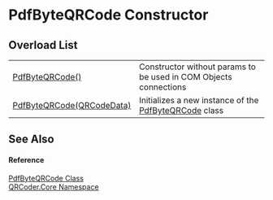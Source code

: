 # PdfByteQRCode Constructor


## Overload List
<table>
<tr>
<td><a href="M_QRCoder_Core_PdfByteQRCode__ctor.md">PdfByteQRCode()</a></td>
<td>Constructor without params to be used in COM Objects connections</td></tr>
<tr>
<td><a href="M_QRCoder_Core_PdfByteQRCode__ctor_1.md">PdfByteQRCode(QRCodeData)</a></td>
<td>Initializes a new instance of the <a href="T_QRCoder_Core_PdfByteQRCode.md">PdfByteQRCode</a> class</td></tr>
</table>

## See Also


#### Reference
<a href="T_QRCoder_Core_PdfByteQRCode.md">PdfByteQRCode Class</a>  
<a href="N_QRCoder_Core.md">QRCoder.Core Namespace</a>  
